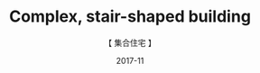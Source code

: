 ---
title: 'Complex, stair-shaped building'
subtitle: '【 集合住宅 】'
date: '2017-11'
thumbnail: 'apartment-building.png'
category: 'architecture'
pdf: 'apartment-building.pdf'
---